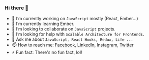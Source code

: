 ### Hi there 👋

- 🔭 I’m currently working on `JavaScript` mostly (React, Ember...)
- 🌱 I’m currently learning Ember.
- 👯 I’m looking to collaborate on `JavaScript` projects.
- 🤔 I’m looking for help with `Scalable Architecture for Frontends`.
- 💬 Ask me about `JavaScript, React Hooks, Redux, Life ...`
- 📫 How to reach me: [Facebook](https://www.facebook.com/cameraluvssagar/), [LinkedIn](https://www.LinkedIn.com/in/SagarBajpai), [Instagram](https://www.instagram.com/in/sagarbajpai_), [Twitter](https://www.twitter.com/sagarbajpai_)
- ⚡ Fun fact: There's no fun fact, lol!
